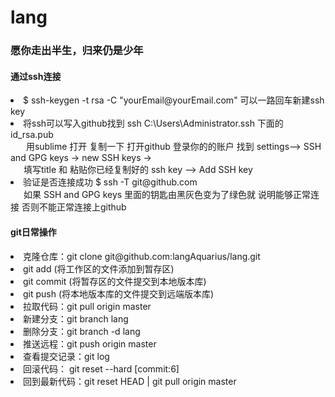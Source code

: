 # lang
<h3>愿你走出半生，归来仍是少年</h3>


<h4>通过ssh连接</h4>
        <li>$ ssh-keygen -t rsa -C "yourEmail@yourEmail.com" 可以一路回车新建ssh key</li>
        <li>将ssh可以写入github找到 ssh C:\Users\Administrator.ssh 下面的id_rsa.pub <br>
            &emsp; &ensp;用sublime 打开 复制一下 打开github 登录你的的账户 找到 settings–> SSH and GPG keys -> new SSH keys -> <br>
            &emsp;&ensp;填写title 和 粘贴你已经复制好的 ssh key –> Add SSH key</li>
        <li>验证是否连接成功 $ ssh -T git@github.com<br>
            &emsp;&ensp;如果 SSH and GPG keys 里面的钥匙由黑灰色变为了绿色就 说明能够正常连接 否则不能正常连接上github</li>
    
    
<h4>git日常操作</h4>
        <li>克隆仓库：git clone git@github.com:langAquarius/lang.git</li>
        <li>git add (将工作区的文件添加到暂存区)</li>
        <li>git commit (将暂存区的文件提交到本地版本库)</li>
        <li>git push (将本地版本库的文件提交到远端版本库)</li>
        <li>拉取代码：git pull origin master</li>
        <li>新建分支：git branch lang</li>
        <li>删除分支：git branch -d lang</li>
        <li>推送远程：git push origin master</li>
        <li>查看提交记录：git log</li>
        <li>回滚代码： git reset --hard [commit:6]</li>
        <li>回到最新代码：git reset HEAD | git pull origin master</li>
